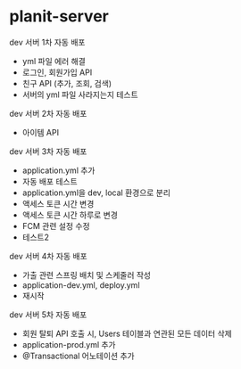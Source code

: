 # planit-server
dev 서버 1차 자동 배포
- yml 파일 에러 해결
- 로그인, 회원가입 API
- 친구 API (추가, 조회, 검색)
- 서버의 yml 파일 사라지는지 테스트

dev 서버 2차 자동 배포
- 아이템 API

dev 서버 3차 자동 배포
- application.yml 추가
- 자동 배포 테스트
- application.yml을 dev, local 환경으로 분리
- 액세스 토큰 시간 변경
- 액세스 토큰 시간 하루로 변경
- FCM 관련 설정 수정
- 테스트2

dev 서버 4차 자동 배포
- 가출 관련 스프링 배치 및 스케줄러 작성
- application-dev.yml, deploy.yml 
- 재시작

dev 서버 5차 자동 배포
- 회원 탈퇴 API 호출 시, Users 테이블과 연관된 모든 데이터 삭제
- application-prod.yml 추가
- @Transactional 어노테이션 추가
